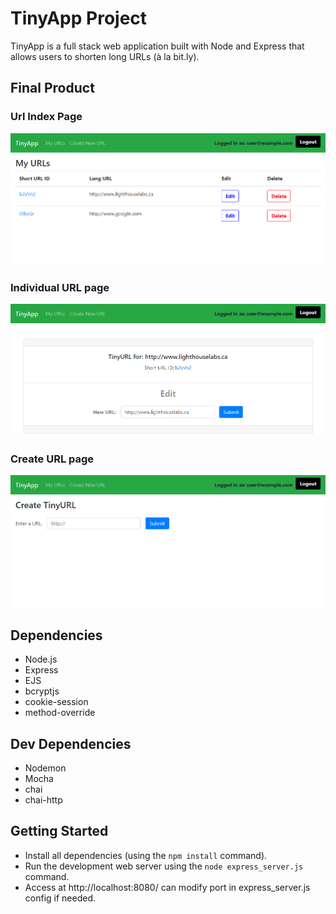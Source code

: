 # TinyApp Project

TinyApp is a full stack web application built with Node and Express that allows users to shorten long URLs (à la bit.ly).

## Final Product

### Url Index Page
!["Url Index page"](https://github.com/ryguyroberts/tinyapp/blob/main/docs/url_page.png?raw=true)

### Individual URL page
!["Unique URL page"](https://github.com/ryguyroberts/tinyapp/blob/main/docs/single_url_page.png?raw=true)

### Create URL page
!["Create URL page](https://github.com/ryguyroberts/tinyapp/blob/main/docs/create_url_page.png?raw=true)

## Dependencies

- Node.js
- Express
- EJS
- bcryptjs
- cookie-session
- method-override

## Dev Dependencies
- Nodemon
- Mocha
- chai
- chai-http

## Getting Started

- Install all dependencies (using the `npm install` command).
- Run the development web server using the `node express_server.js` command.
- Access at http://localhost:8080/ can modify port in express_server.js config if needed.